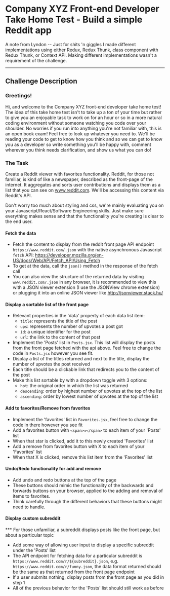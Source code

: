 # Company XYZ Front-end Developer Take Home Test - Build a simple Reddit app

A note from Lyndon -- Just for shits 'n giggles I made different implementations using either Redux, Redux Thunk, class component with Redux Thunk, or Context API. Making different implementations wasn't a requirement of the challenge.

---

## Challenge Description

### Greetings!

Hi, and welcome to the Company XYZ front-end developer take home test! The idea of this take home test isn't to take up a ton of your time but rather to give you an enjoyable task to work on for an hour or so in a more natural coding environment without someone watching you code over your shoulder. No worries if you run into anything you're not familiar with, this is an open book exam! Feel free to look up whatever you need to. We'll be reading your code to get to know how you think and so we can get to know you as a developer so write something you'll be happy with, comment wherever you think needs clarification, and show us what you can do!

### The Task

Create a Reddit viewer with favorites functionality. Reddit, for those not familiar, is kind of like a newspaper, described as the front-page of the internet. It aggregates and sorts user contributions and displays them as a list that you can see on www.reddit.com. We'll be accessing this content via Reddit's API.

Don't worry too much about styling and css, we're mainly evaluating you on your Javascript/React/Software Engineering skills. Just make sure everything makes sense and that the functionality you're creating is clear to the end user.

#### Fetch the data
  - Fetch the content to display from the reddit front page API endpoint `https://www.reddit.com/.json` with the native asynchronous Javascript `fetch` API: https://developer.mozilla.org/en-US/docs/Web/API/Fetch_API/Using_Fetch
  - To get at the data, call the `json()` method in the response of the fetch call
  - You can also view the structure of the returned data by visiting `www.reddit.com/.json` in any browser, it is recommended to view this with a JSON viewer extension (I use the JSONView chrome extension) or plugging it into an online JSON viewer like http://jsonviewer.stack.hu/

#### Display a sortable list of the front page
  - Relevant properties in the 'data' property of each data list item:
    - `title`: represents the title of the post
    - `ups`: represents the number of upvotes a post got
    - `id`: a unique identifier for the post
    - `url`: the link to the content of that post
  - Implement the 'Posts' list in `Posts.jsx`. This list will display the posts from the front page fetched with the api above. Feel free to change the code in `Posts.jsx` however you see fit.
  - Display a list of the titles returned and next to the title, display the number of upvotes the post received
  - Each title should be a clickable link that redirects you to the content of the post
  - Make this list sortable by with a dropdown toggle with 3 options:
    - `hot`: the original order in which the list was returned
    - `descending`: order by highest number of upvotes at the top of the list
    - `ascending`:  order by lowest number of upvotes at the top of the list

#### Add to favorites/Remove from favorites
  - Implement the 'favorites' list in `Favorites.jsx`, feel free to change the code in there however you see fit
  - Add a favorites button with `<span>★</span>` to each item of your 'Posts' list
  - When that star is clicked, add it to this newly created 'Favorites' list
  - Add a remove from favorites button with <span>X</span> to each item of your 'Favorites' list
  - When that X is clicked, remove this list item from the 'Favorites' list

#### Undo/Redo functionality for add and remove
  - Add undo and redo buttons at the top of the page
  - These buttons should mimic the functionality of the backwards and forwards buttons on your browser, applied to the adding and removal of items to favorites.
  - Think carefully through the different behaviors that these buttons might need to handle.

#### Display custom subreddit
  *** For those unfamiliar, a subreddit displays posts like the front page, but about a particular topic
  - Add some way of allowing user input to display a specific subreddit under the 'Posts' list
  - The API endpoint for fetching data for a particular subreddit is `https://www.reddit.com/r/${subreddit}.json`, e.g. `https://www.reddit.com/r/funny.json`, the data format returned should be the same as that returned from the front page endpoint
  - If a user submits nothing, display posts from the front page as you did in step 1
  - All of the previous behavior for the 'Posts' list should still work as before
